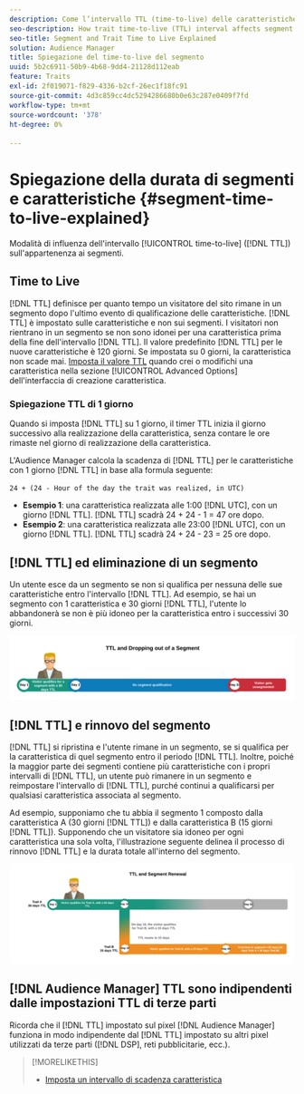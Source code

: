 ```yaml
---
description: Come l’intervallo TTL (time-to-live) delle caratteristiche influisce sull’appartenenza ai segmenti.
seo-description: How trait time-to-live (TTL) interval affects segment membership.
seo-title: Segment and Trait Time to Live Explained
solution: Audience Manager
title: Spiegazione del time-to-live del segmento
uuid: 5b2c6911-50b9-4b68-9dd4-21128d112eab
feature: Traits
exl-id: 2f019071-f829-4336-b2cf-26ec1f18fc91
source-git-commit: 4d3c859cc4dc5294286680b0e63c287e0409f7fd
workflow-type: tm+mt
source-wordcount: '378'
ht-degree: 0%

---
```


# Spiegazione della durata di segmenti e caratteristiche {#segment-time-to-live-explained}

Modalità di influenza dell&#39;intervallo [!UICONTROL time-to-live] ([!DNL TTL]) sull&#39;appartenenza ai segmenti.

<!-- segment-ttl-explained.xml -->

## Time to Live

[!DNL TTL] definisce per quanto tempo un visitatore del sito rimane in un segmento dopo l&#39;ultimo evento di qualificazione delle caratteristiche. [!DNL TTL] è impostato sulle caratteristiche e non sui segmenti. I visitatori non rientrano in un segmento se non sono idonei per una caratteristica prima della fine dell&#39;intervallo [!DNL TTL]. Il valore predefinito [!DNL TTL] per le nuove caratteristiche è 120 giorni. Se impostata su 0 giorni, la caratteristica non scade mai. [Imposta il valore TTL](../../features/traits/create-onboarded-rule-based-traits.md#set-expiration-interval) quando crei o modifichi una caratteristica nella sezione [!UICONTROL Advanced Options] dell&#39;interfaccia di creazione caratteristica.

### Spiegazione TTL di 1 giorno

Quando si imposta [!DNL TTL] su 1 giorno, il timer TTL inizia il giorno successivo alla realizzazione della caratteristica, senza contare le ore rimaste nel giorno di realizzazione della caratteristica.

L&#39;Audience Manager calcola la scadenza di [!DNL TTL] per le caratteristiche con 1 giorno [!DNL TTL] in base alla formula seguente:

`24 + (24 - Hour of the day the trait was realized, in UTC)`

* **Esempio 1**: una caratteristica realizzata alle 1:00 [!DNL UTC], con un giorno [!DNL TTL]. [!DNL TTL] scadrà 24 + 24 - 1 = 47 ore dopo.
* **Esempio 2**: una caratteristica realizzata alle 23:00 [!DNL UTC], con un giorno [!DNL TTL]. [!DNL TTL] scadrà 24 + 24 - 23 = 25 ore dopo.

## [!DNL TTL] ed eliminazione di un segmento

Un utente esce da un segmento se non si qualifica per nessuna delle sue caratteristiche entro l&#39;intervallo [!DNL TTL]. Ad esempio, se hai un segmento con 1 caratteristica e 30 giorni [!DNL TTL], l&#39;utente lo abbandonerà se non è più idoneo per la caratteristica entro i successivi 30 giorni.

![](assets/ttl-explained.png)

## [!DNL TTL] e rinnovo del segmento

[!DNL TTL] si ripristina e l&#39;utente rimane in un segmento, se si qualifica per la caratteristica di quel segmento entro il periodo [!DNL TTL]. Inoltre, poiché la maggior parte dei segmenti contiene più caratteristiche con i propri intervalli di [!DNL TTL], un utente può rimanere in un segmento e reimpostare l&#39;intervallo di [!DNL TTL], purché continui a qualificarsi per qualsiasi caratteristica associata al segmento.

Ad esempio, supponiamo che tu abbia il segmento 1 composto dalla caratteristica A (30 giorni [!DNL TTL]) e dalla caratteristica B (15 giorni [!DNL TTL]). Supponendo che un visitatore sia idoneo per ogni caratteristica una sola volta, l&#39;illustrazione seguente delinea il processo di rinnovo [!DNL TTL] e la durata totale all&#39;interno del segmento.

![](assets/ttl-renewal.png)

## [!DNL Audience Manager] TTL sono indipendenti dalle impostazioni TTL di terze parti

Ricorda che il [!DNL TTL] impostato sul pixel [!DNL Audience Manager] funziona in modo indipendente dal [!DNL TTL] impostato su altri pixel utilizzati da terze parti ([!DNL DSP], reti pubblicitarie, ecc.).

>[!MORELIKETHIS]
>
>* [Imposta un intervallo di scadenza caratteristica](../../features/traits/create-onboarded-rule-based-traits.md#set-expiration-interval)
